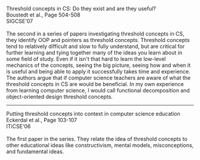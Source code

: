 Threshold concepts in CS: Do they exist and are they useful?<br>
Boustedt et al., Page 504-508<br>
SIGCSE'07<br>
<br>
The second in a series of papers investigating threshold concepts in CS, they identify OOP and pointers as threshold concepts.  Threshold concepts tend to relatively difficult and slow to fully understand, but are critical for further learning and tying together many of the ideas you learn about in some field of study.  Even if it isn't that hard to learn the low-level mechanics of the concepts, seeing the big picture, seeing how and when it is useful and being able to apply it successfully takes time and experience.  The authors argue that if computer science teachers are aware of what the threshold concepts in CS are would be beneficial.  In my own experience from learning computer science, I would call functional decomposition and object-oriented design threshold concepts.<br>
<hr />
Putting threshold concepts into context in computer science education<br>
Eckerdal et al., Page 103-107<br>
ITiCSE'06<br>
<br>
The first paper in the series.  They relate the idea of threshold concepts to other educational ideas like constructivism, mental models, misconceptions, and fundamental ideas.